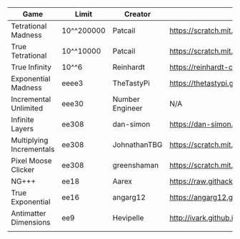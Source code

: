 | Game                     | Limit      | Creator         | Link                                                            |
|--------------------------|------------|-----------------|-----------------------------------------------------------------|
| Tetrational Madness      | 10^^200000 | Patcail         | https://scratch.mit.edu/projects/341525196/                     |
| True Tetrational         | 10^^10000  | Patcail         | https://scratch.mit.edu/projects/310919497/                     |
| True Infinity            | 10^^6      | Reinhardt       | https://reinhardt-c.github.io/TrueInfinity/                     |
| Exponential Madness      | eeee3      | TheTastyPi      | https://thetastypi.github.io/Exponential-Madness/               |
| Incremental Unlimited    | eee30      | Number Engineer | N/A                                                             |
| Infinite Layers          | ee308      | dan-simon       | https://dan-simon.github.io/misc/b2/                            |
| Multiplying Incrementals | ee308      | JohnathanTBG    | https://scratch.mit.edu/projects/325680353/                     |
| Pixel Moose Clicker      | ee308      | greenshaman     | https://scratch.mit.edu/projects/337681661/                     |
| NG+++                    | ee18      | Aarex           | https://raw.githack.com/aarextiaokhiao/IvarK.github.io/master/  |
| True Exponential         | ee16       | angarg12        | https://angarg12.github.io/TrueExponential/                     |
| Antimatter Dimensions    | ee9        | Hevipelle       | http://ivark.github.io/                                         |
|                          |            |                 |                                                                 |
